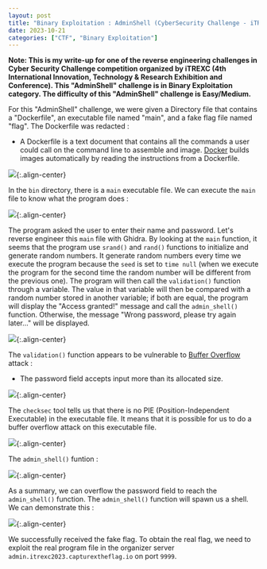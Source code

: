 ```yaml
---
layout: post
title: "Binary Exploitation : AdminShell (CyberSecurity Challenge - iTREXC 2023)"
date: 2023-10-21
categories: ["CTF", "Binary Exploitation"]
---
```

**Note: This is my write-up for one of the reverse engineering challenges in Cyber Security Challenge competition organized by iTREXC (4th International Innovation, Technology & Research Exhibition and Conference). This "AdminShell" challenge is in Binary Exploitation category. The difficulty of this "AdminShell" challenge is Easy/Medium.**

For this "AdminShell" challenge, we were given a Directory file that contains a "Dockerfile", an executable file named "main", and a fake flag file named "flag". The Dockerfile was redacted :

- A Dockerfile is a text document that contains all the commands a user could call on the command line to assemble and image. [Docker](https://en.wikipedia.org/wiki/Docker_(software)) builds images automatically by reading the instructions from a Dockerfile. 

![](https://raw.githubusercontent.com/faridarif/faridarif.github.io/master/pictures/adminshell-dockerfile.png){:.align-center}

In the `bin` directory, there is a `main` executable file. We can execute the `main` file to know what the program does :

![](https://raw.githubusercontent.com/faridarif/faridarif.github.io/master/pictures/adminshell-test-main.png){:.align-center}

The program asked the user to enter their name and password. Let's reverse engineer this `main` file with Ghidra. By looking at the `main` function, it seems that the program use `srand()` and `rand()` functions to initialize and generate random numbers. It generate random numbers every time we execute the program because the `seed` is set to `time null` (when we execute the program for the second time the random number will be different from the previous one). The program will then call the `validation()` function through a variable. The value in that variable will then be compared with a random number stored in another variable; if both are equal, the program will display the "Access granted!" message and call the `admin_shell()` function. Otherwise, the message "Wrong password, please try again later..." will be displayed.

![](https://raw.githubusercontent.com/faridarif/faridarif.github.io/master/pictures/adminshell-ghidra-main.png){:.align-center}

The `validation()` function appears to be vulnerable to [Buffer Overflow](https://en.wikipedia.org/wiki/Buffer_overflow) attack :

- The password field accepts input more than its allocated size.

![](https://raw.githubusercontent.com/faridarif/faridarif.github.io/master/pictures/adminshell-ghidra-validation.png){:.align-center}

The `checksec` tool tells us that there is no PIE (Position-Independent Executable) in the executable file. It means that it is possible for us to do a buffer overflow attack on this executable file.

![](https://raw.githubusercontent.com/faridarif/faridarif.github.io/master/pictures/adminshell-checksec.png){:.align-center}

The `admin_shell()` funtion :

![](https://raw.githubusercontent.com/faridarif/faridarif.github.io/master/pictures/adminshell-ghidra-shell.png){:.align-center}

As a summary, we can overflow the password field to reach the `admin_shell()` function. The `admin_shell()` function will spawn us a shell. We can demonstrate this :

![](https://raw.githubusercontent.com/faridarif/faridarif.github.io/master/pictures/adminshell-flag.png){:.align-center}

We successfully received the fake flag. To obtain the real flag, we need to exploit the real program file in the organizer server `admin.itrexc2023.capturextheflag.io`  on port `9999`.

